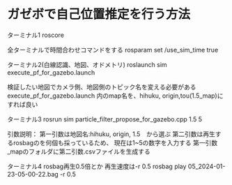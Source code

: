 # ガゼボで自己位置推定を行う方法
ターミナル1
roscore

全ターミナルで時間合わせコマンドをする
rosparam set /use_sim_time true

ターミナル2(白線認識、地図、オドメトリ)
roslaunch sim execute_pf_for_gazebo.launch 

検証したい地図でカメラ側、地図側のトピック名を変える必要がある
execute_pf_for_gazebo.launch 内のmap名を、hihuku, origin,tou(1.5_map)にすれば良い

ターミナル3
rosrun sim particle_filter_propose_for_gazebo.cpp 1.5 5

引数説明：
第一引数は地図名:hihuku, origin, 1.5　から選ぶ
第二引数は再生するrosbagのを何個も採っているため、
現在は1~5の数字を入力する
第一引数_mapのフォルダに第二引数.csvファイルを生成する

ターミナル4
rosbag再生0.5倍とか
再生速度は-r 0.5
rosbag play 05_2024-01-23-05-00-22.bag -r 0.5


